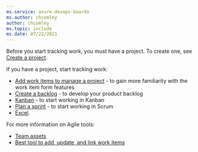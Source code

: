 ```yaml
---
ms.service: azure-devops-boards
ms.author: chcomley
author: chcomley
ms.topic: include
ms.date: 07/22/2021
---
```



Before you start tracking work, you must have a project. To create one, see [Create a project](../../organizations/projects/create-project.md).   

If you have a project, start tracking work:  

- [Add work items to manage a project](../backlogs/add-work-items.md) - to gain more familiarity with the work item form features  
- [Create a backlog](../backlogs/create-your-backlog.md) - to develop your product backlog  
- [Kanban](../boards/kanban-basics.md)  - to start working in Kanban   
- [Plan a sprint](../sprints/assign-work-sprint.md) - to start working in Scrum    
- [Excel](../backlogs/office/bulk-add-modify-work-items-excel.md).     

For more information on Agile tools:

- [Team assets](../../organizations/settings/about-teams-and-settings.md)  
- [Best tool to add, update, and link work items](../work-items/best-tool-add-update-link-work-items.md)